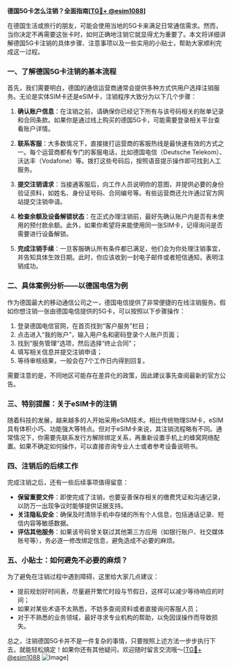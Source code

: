 **德国5G卡怎么注销？全面指南[[TG💪+ @esim1088](https://t.me/s/esim1088)]**

在德国生活或旅行的朋友，可能会使用当地的5G卡来满足日常通信需求。然而，当你决定不再需要这张卡时，如何正确地注销它就显得尤为重要了。本文将详细讲解德国5G卡注销的具体步骤、注意事项以及一些实用的小贴士，帮助大家顺利完成这一过程。

### 一、了解德国5G卡注销的基本流程

首先，我们需要明白，德国的通信运营商通常会提供多种方式供用户选择注销服务。无论是实体SIM卡还是eSIM卡，注销程序大致分为以下几个步骤：

1. **确认账户信息**：在注销之前，请确保你已经记下所有与该号码相关的账单记录和合同条款。如果你是通过线上购买的德国5G卡，可能需要登录相关平台查看账户详情。
   
2. **联系客服**：大多数情况下，直接拨打运营商的客服热线是最快速有效的方式之一。每个运营商都有专门的客服电话，比如德国电信（Deutsche Telekom）、沃达丰（Vodafone）等。拨打这些号码后，按照语音提示操作即可找到人工服务。
   
3. **提交注销请求**：当接通客服后，向工作人员说明你的意图，并提供必要的身份验证资料，如姓名、身份证号码、合同编号等。有些运营商还允许通过官方网站提交注销申请。

4. **检查余额及设备解锁状态**：在正式办理注销前，最好先确认账户内是否有未使用的预付款余额。此外，如果你希望将来能使用同一张SIM卡，记得询问是否需要进行设备解锁。

5. **完成注销手续**：一旦客服确认所有条件都已满足，他们会为你处理注销事宜，并告知具体生效日期。此时，你应该收到一封电子邮件或者短信通知，表明注销成功。

### 二、具体案例分析——以德国电信为例

作为德国最大的移动通信公司之一，德国电信提供了非常便捷的在线注销服务。假如你想注销一张由德国电信提供的5G卡，可以按照以下步骤操作：

1. 登录德国电信官网，在首页找到“客户服务”栏目；
2. 点击进入“我的账户”，输入用户名和密码登录个人账户页面；
3. 找到“服务管理”选项，然后选择“终止合同”；
4. 填写相关信息并提交注销申请；
5. 等待审核结果，一般会在7个工作日内得到回复。

需要注意的是，不同地区可能存在差异化的政策，因此建议事先查阅最新的官方公告。

### 三、特别提醒：关于eSIM卡的注销

随着科技的发展，越来越多的人开始采用eSIM技术。相比传统物理SIM卡，eSIM具有体积小巧、功能强大等特点。但对于eSIM卡来说，其注销流程略有不同。通常情况下，你需要先联系发行方解除绑定关系，再重新设置手机上的蜂窝网络配置。如果不确定如何操作，可以直接咨询专业人士或者参考设备说明书。

### 四、注销后的后续工作

完成注销之后，还有一些后续事项值得留意：

- **保留重要文件**：即使完成了注销，也要妥善保存相关的缴费凭证和沟通记录，以防万一出现争议时能够提供证据支持。
- **关注隐私安全**：确保及时清除手机中存储的所有个人信息，包括通话记录、短信内容等敏感数据。
- **评估其他服务**：如果该号码曾关联过其他第三方应用（如银行账户、社交媒体账号等），务必逐一修改绑定信息，避免造成不必要的麻烦。

### 五、小贴士：如何避免不必要的麻烦？

为了避免在注销过程中遇到障碍，这里给大家几点建议：

- 提前规划好时间表，尽量避开繁忙时段与节假日，这样可以减少等待响应的时间；
- 如果对某些术语不太熟悉，不妨多查阅资料或者直接询问客服人员；
- 对于不熟悉的业务领域，最好寻求专业机构的帮助，以免因误操作而导致损失。

总之，注销德国5G卡并不是一件复杂的事情，只要按照上述方法一步步执行下去，就能轻松搞定！如果你还有其他疑问，欢迎随时留言交流哦～[[TG💪+ @esim1088](https://t.me/s/esim1088) ![Image](https://i.postimg.cc/4NQfJmqS/Snipaste-2025-05-13-00-14-12.png)]